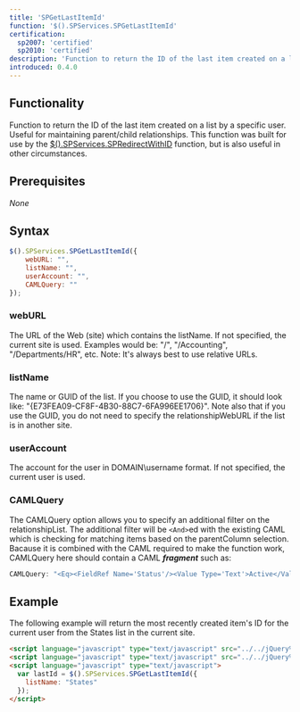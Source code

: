 ```yaml
---
title: 'SPGetLastItemId'
function: '$().SPServices.SPGetLastItemId'
certification:
  sp2007: 'certified'
  sp2010: 'certified'
description: 'Function to return the ID of the last item created on a list by a specific user. Useful for maintaining parent/child relationships.'
introduced: 0.4.0
---
```


## Functionality

Function to return the ID of the last item created on a list by a specific user. Useful for maintaining parent/child relationships. This function was built for use by the [$().SPServices.SPRedirectWithID](SPRedirectWithID.md) function, but is also useful in other circumstances.

## Prerequisites

_None_

## Syntax

``` javascript
$().SPServices.SPGetLastItemId({
	webURL: "",
	listName: "",
	userAccount: "",
	CAMLQuery: ""
});
```

### webURL

The URL of the Web (site) which contains the listName. If not specified, the current site is used. Examples would be: "/", "/Accounting", "/Departments/HR", etc. Note: It's always best to use relative URLs.

### listName

The name or GUID of the list. If you choose to use the GUID, it should look like: "{E73FEA09-CF8F-4B30-88C7-6FA996EE1706}". Note also that if you use the GUID, you do not need to specify the relationshipWebURL if the list is in another site.

### userAccount

The account for the user in DOMAIN\username format. If not specified, the current user is used.

### CAMLQuery

The CAMLQuery option allows you to specify an additional filter on the relationshipList. The additional filter will be `<And>`ed with the existing CAML which is checking for matching items based on the parentColumn selection. Bacause it is combined with the CAML required to make the function work, CAMLQuery here should contain a CAML _**fragment**_ such as:

``` javascript
CAMLQuery: "<Eq><FieldRef Name='Status'/><Value Type='Text'>Active</Value></Eq>"
```

## Example

The following example will return the most recently created item's ID for the current user from the States list in the current site.

``` html
<script language="javascript" type="text/javascript" src="../../jQuery%20Libraries/jquery-1.4.1.min.js"></script>
<script language="javascript" type="text/javascript" src="../../jQuery%20Libraries/jquery.SPServices-0.5.1.min.js"></script>
<script language="javascript" type="text/javascript">
  var lastId = $().SPServices.SPGetLastItemId({
    listName: "States"
  });
</script>
```
